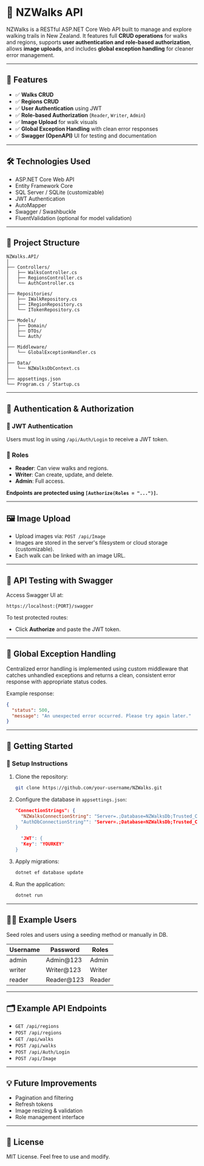 # 🌄 NZWalks API

NZWalks is a RESTful ASP.NET Core Web API built to manage and explore walking trails in New Zealand. It features full **CRUD operations** for walks and regions, supports **user authentication and role-based authorization**, allows **image uploads**, and includes **global exception handling** for cleaner error management.

---

## 📌 Features

- ✅ **Walks CRUD**
- ✅ **Regions CRUD**
- ✅ **User Authentication** using JWT
- ✅ **Role-based Authorization** (`Reader`, `Writer`, `Admin`)
- ✅ **Image Upload** for walk visuals
- ✅ **Global Exception Handling** with clean error responses
- ✅ **Swagger (OpenAPI)** UI for testing and documentation

---

## 🛠️ Technologies Used

- ASP.NET Core Web API
- Entity Framework Core
- SQL Server / SQLite (customizable)
- JWT Authentication
- AutoMapper
- Swagger / Swashbuckle
- FluentValidation (optional for model validation)

---

## 📂 Project Structure

```
NZWalks.API/
│
├── Controllers/
│   ├── WalksController.cs
│   ├── RegionsController.cs
│   └── AuthController.cs
│
├── Repositories/
│   ├── IWalkRepository.cs
│   ├── IRegionRepository.cs
│   └── ITokenRepository.cs
│
├── Models/
│   ├── Domain/
│   ├── DTOs/
│   └── Auth/
│
├── Middleware/
│   └── GlobalExceptionHandler.cs
│
├── Data/
│   └── NZWalksDbContext.cs
│
├── appsettings.json
└── Program.cs / Startup.cs
```

---

## 🔐 Authentication & Authorization

### 🔑 JWT Authentication
Users must log in using `/api/Auth/Login` to receive a JWT token.

### 👥 Roles
- **Reader**: Can view walks and regions.
- **Writer**: Can create, update, and delete.
- **Admin**: Full access.

**Endpoints are protected using `[Authorize(Roles = "...")]`.**

---

## 🖼️ Image Upload

- Upload images via: `POST /api/Image`
- Images are stored in the server's filesystem or cloud storage (customizable).
- Each walk can be linked with an image URL.

---

## 🧪 API Testing with Swagger

Access Swagger UI at:
```
https://localhost:{PORT}/swagger
```

To test protected routes:
- Click **Authorize** and paste the JWT token.

---

## 🧱 Global Exception Handling

Centralized error handling is implemented using custom middleware that catches unhandled exceptions and returns a clean, consistent error response with appropriate status codes.

Example response:
```json
{
  "status": 500,
  "message": "An unexpected error occurred. Please try again later."
}
```

---

## 🚀 Getting Started

### 🔧 Setup Instructions

1. Clone the repository:
   ```bash
   git clone https://github.com/your-username/NZWalks.git
   ```

2. Configure the database in `appsettings.json`:
   ```json
   "ConnectionStrings": {
     "NZWalksConnectionString": "Server=.;Database=NZWalksDb;Trusted_Connection=True;"
     "AuthDbConnectionString"": "Server=.;Database=NZWalksDb;Trusted_Connection=True;"
   }

     "JWT": {
     "Key": "YOURKEY"
   }
   ```

3. Apply migrations:
   ```bash
   dotnet ef database update
   ```

4. Run the application:
   ```bash
   dotnet run
   ```

---

## 🧑‍💻 Example Users

Seed roles and users using a seeding method or manually in DB.

| Username  | Password     | Roles   |
|-----------|--------------|---------|
| admin     | Admin@123    | Admin   |
| writer    | Writer@123   | Writer  |
| reader    | Reader@123   | Reader  |

---

## 🗂️ Example API Endpoints

- `GET /api/regions`
- `POST /api/regions`
- `GET /api/walks`
- `POST /api/walks`
- `POST /api/Auth/Login`
- `POST /api/Image`

---

## 💡 Future Improvements

- Pagination and filtering
- Refresh tokens
- Image resizing & validation
- Role management interface

---

## 📃 License

MIT License. Feel free to use and modify.
